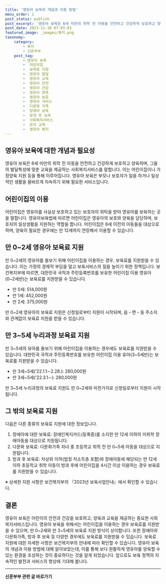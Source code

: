 ```yaml
---
title: '영유아 보육의 개념과 이용 방법'
menu_order: 1
post_status: publish
post_excerpt: '영유아 보육은 6세 미만의 취학 전 아동을 안전하고 건강하게 보호하고 양육하며, 그들의 발달특성에 맞춘 교육을 제공하는 사회복지서비스를 말합니다. 이는 어린이집이나 가정양육 지원 등을 통해 이루어집니다. 영유아 보육은 부모나 보호자가 일을 하거나 일상적인 생활을 올바르게 지속하기 위해 필요한 서비스입니다.'
post_date: 2023-11-16 07:03:03
featured_image: _images/복지.png
taxonomy:
    category:
        - 복지
        - 신혼부부
    post_tag:
        - 영유아 보육
        -  어린이집
        -  보육료 지원
        -  영유아 발달
        -  영유아 교육
        -  영유아 안전
        -  영유아 건강
        -  영유아 양육
        -  영유아 보호
        -  영유아 서비스
        -  다문화 가족
        -  장애아 보육
        -  방과 후 보육
        -  사회복지서비스
        -  유아 교육
        -  영유아 복지
---
```



## 영유아 보육에 대한 개념과 필요성
영유아 보육은 6세 미만의 취학 전 아동을 안전하고 건강하게 보호하고 양육하며, 그들의 발달특성에 맞춘 교육을 제공하는 사회복지서비스를 말합니다. 이는 어린이집이나 가정양육 지원 등을 통해 이루어집니다. 영유아 보육은 부모나 보호자가 일을 하거나 일상적인 생활을 올바르게 지속하기 위해 필요한 서비스입니다.

## 어린이집의 이용
어린이집은 영유아를 사실상 보호하고 있는 보호자의 위탁을 받아 영유아를 보육하는 곳을 말합니다. 영유아보육법에 따르면 어린이집은 영유아의 보호와 양육을 담당하며, 보호자의 일상생활을 지원하는 역할을 합니다. 어린이집은 6세 이전의 아동들을 대상으로 하며, 양육이 필요한 경우에는 만 12세까지 연장해서 이용할 수 있습니다.

## 만 0~2세 영유아 보육료 지원
만 0~2세의 영유아를 돌보기 위해 어린이집을 이용하는 경우, 보육료를 지원받을 수 있습니다. 이는 가정의 경제적 부담을 덜고 보육서비스의 질을 높이기 위한 정책입니다. 보건복지부에 따르면, 대한민국 국적과 주민등록번호를 보유한 어린이집 이용 영유아(0~2세반)는 보육료를 지원받을 수 있습니다.

- 만 0세: 514,000원
- 만 1세: 452,000원
- 만 2세: 375,000원

만 0~2세 영유아의 보육료 지원은 신청일로부터 지원이 시작되며, 읍・면・동 주소지와 관계없이 보육료 지원을 받을 수 있습니다.

## 만 3~5세 누리과정 보육료 지원
만 3~5세의 유아를 돌보기 위해 어린이집을 이용하는 경우에도 보육료를 지원받을 수 있습니다. 대한민국 국적과 주민등록번호를 보유한 어린이집 이용 유아(3~5세반)는 보육료를 지원받을 수 있습니다.

- 만 3세~5세(’22.1.1∼2.28.): 280,000원
- 만 3세~5세(’22.3.1∼): 280,000원

만 3~5세 누리과정의 보육료 지원도 만 0~2세와 마찬가지로 신청일로부터 지원이 시작됩니다.

## 그 밖의 보육료 지원
다음은 다른 종류의 보육료 지원에 대한 정보입니다.

1. 장애아에 대한 보육료: 장애인복지카드(등록증)를 소지한 만 12세 이하의 미취학 장애아동을 대상으로 지원됩니다.
2. 다문화 보육료: 다문화가족 자녀 중 초등학교 취학 전 만 0~5세 아동을 대상으로 지원됩니다.
3. 방과 후 보육료: 차상위 이하(법정 저소득층 포함)와 장애아동에 해당되는 만 12세 이하 초등학교 취학 아동이 방과 후에 어린이집을 4시간 이상 이용하는 경우 보육료를 지원받을 수 있습니다.

※ 상세한 지원 사항은 보건복지부의 『2023년 보육사업안내』에서 확인할 수 있습니다.

## 결론
영유아 보육은 어린이의 안전과 건강을 보호하고, 양육과 교육을 제공하는 중요한 사회복지서비스입니다. 영유아 보육을 위해서는 어린이집을 이용하는 경우 보육료를 지원받을 수 있으며, 만 0~2세와 만 3~5세의 보육료 지원 방식이 상이합니다. 또한 장애아와 다문화가족, 방과 후 보육 등 다양한 경우에도 보육료를 지원받을 수 있습니다. 보육료 지원에 대한 자세한 사항은 보건복지부의 안내에 따라 확인할 수 있습니다. 영유아 보육의 개념과 이용 방법에 대해 알아보았는데, 이를 통해 보다 원활하게 영유아를 양육할 수 있는 환경을 조성하는 것이 중요하다는 것을 알게 되었습니다. 앞으로도 보육 정책의 지속적인 발전과 서비스의 향상에 기대해 봅니다.
<!-- wp:separator -->
<hr class="wp-block-separator has-alpha-channel-opacity"/>
<!-- /wp:separator -->

<!-- wp:group {"backgroundColor":"base","layout":{"type":"constrained"}} -->
<div class="wp-block-group has-base-background-color has-background"><!-- wp:paragraph {"align":"center","fontSize":"medium"} -->
<p class="has-text-align-center has-large-font-size"><strong>신혼부부 관련 글 바로가기</strong></p>
<!-- /wp:paragraph -->


<!-- wp:latest-posts
{"categories":[{"id":22936,"count":19,"description":"","link":"https://uknowlaw.com/category/%ec%8b%a0%ed%98%bc%eb%b6%80%eb%b6%80/","name":"신혼부부","slug":"신혼부부","taxonomy":"category","parent":0,"meta":[],"_links":{"self":[{"href":"https://uknowlaw.com/wp-json/wp/v2/categories/22936"}],"collection":[{"href":"https://uknowlaw.com/wp-json/wp/v2/categories"}],"about":[{"href":"https://uknowlaw.com/wp-json/wp/v2/taxonomies/category"}],"wp:post_type":[{"href":"https://uknowlaw.com/wp-json/wp/v2/posts?categories=22936"}],"curies":[{"name":"wp","href":"https://api.w.org/{rel}","templated":true}]}}],"postsToShow":100,"excerptLength":28,"postLayout":"grid","columns":2,"featuredImageAlign":"left","featuredImageSizeSlug":"large","fontSize":"small"} /--></div>
<!-- /wp:group -->